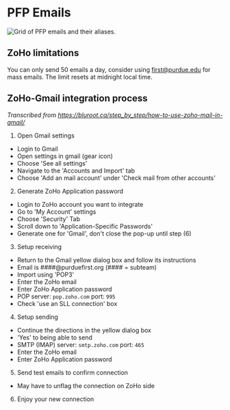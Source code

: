 # PFP Emails
<img src="./assets/images/PFP_Emails.svg" alt="Grid of PFP emails and their aliases.">

## ZoHo limitations
You can only send 50 emails a day, consider using first@purdue.edu for mass emails. The limit resets at midnight local time.

## ZoHo-Gmail integration process

*Transcribed from https://bluroot.ca/step_by_step/how-to-use-zoho-mail-in-gmail/*

1. Open Gmail settings
  - Login to Gmail
  - Open settings in gmail (gear icon)
  - Choose 'See all settings'
  - Navigate to the 'Accounts and Import' tab
  - Choose 'Add an mail account' under 'Check mail from other accounts'
2. Generate ZoHo Application password
  - Login to ZoHo account you want to integrate
  - Go to 'My Account' settings
  - Choose 'Security' Tab
  - Scroll down to 'Application-Specific Passwords'
  - Generate one for 'Gmail', don't close the pop-up until step (6)
3. Setup receiving
  - Return to the Gmail yellow dialog box and follow its instructions
  - Email is ####@purduefirst.org (#### = subteam)
  - Import using 'POP3'
  - Enter the ZoHo email
  - Enter ZoHo Application password
  - POP server: `pop.zoho.com` port: `995`
  - Check 'use an SLL connection' box
4. Setup sending
  - Continue the directions in the yellow dialog box
  - 'Yes' to being able to send
  - SMTP (IMAP) server: `smtp.zoho.com` port: `465`
  - Enter the ZoHo email
  - Enter ZoHo Application password
5. Send test emails to confirm connection
  - May have to unflag the connection on ZoHo side
6. Enjoy your new connection

